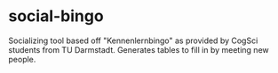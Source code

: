 # social-bingo
Socializing tool based off "Kennenlernbingo" as provided by CogSci students from TU Darmstadt. Generates tables to fill in by meeting new people.
